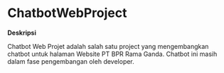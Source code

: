 # ChatbotWebProject

**Deskripsi**

Chatbot Web Projet adalah salah satu project yang mengembangkan chatbot untuk halaman Website PT BPR Rama Ganda.
Chatbot ini masih dalam fase pengembangan oleh developer.
